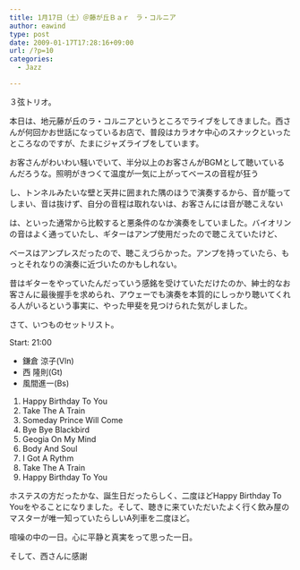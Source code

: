 ```yaml
---
title: 1月17日（土）＠藤が丘Ｂａｒ　ラ・コルニア
author: eawind
type: post
date: 2009-01-17T17:28:16+09:00
url: /?p=10
categories:
  - Jazz

---
```

３弦トリオ。

本日は、地元藤が丘のラ・コルニアというところでライブをしてきました。西さんが何回かお世話になっているお店で、普段はカラオケ中心のスナックといったところなのですが、たまにジャズライブをしています。

お客さんがわいわい騒いでいて、半分以上のお客さんがBGMとして聴いているんだろうな。照明がきつくて温度が一気に上がってベースの音程が狂う

し、トンネルみたいな壁と天井に囲まれた隅のほうで演奏するから、音が籠ってしまい、音は抜けず、自分の音程は取れないは、お客さんには音が聴こえない

は、といった通常から比較すると悪条件のなか演奏をしていました。バイオリンの音はよく通っていたし、ギターはアンプ使用だったので聴こえていたけど、

ベースはアンプレスだったので、聴こえづらかった。アンプを持っていたら、もっとそれなりの演奏に近づいたのかもしれない。

昔はギターをやっていたんだっていう感銘を受けていただけたのか、紳士的なお客さんに最後握手を求められ、アウェーでも演奏を本質的にしっかり聴いてくれる人がいるという事実に、やった甲斐を見つけられた気がしました。

さて、いつものセットリスト。

Start: 21:00

- 鎌倉 涼子(Vln)
- 西 隆則(Gt)
- 風間進一(Bs)

1. Happy Birthday To You
2. Take The A Train
3. Someday Prince Will Come
4. Bye Bye Blackbird
5. Geogia On My Mind
6. Body And Soul
7. I Got A Rythm
8. Take The A Train
9. Happy Birthday To You

ホステスの方だったかな、誕生日だったらしく、二度ほどHappy Birthday To Youをやることになりました。そして、聴きに来ていただいたよく行く飲み屋のマスターが唯一知っていたらしいA列車を二度ほど。

喧噪の中の一日。心に平静と真実をって思った一日。

そして、西さんに感謝
